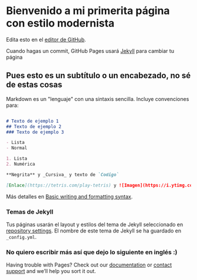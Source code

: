 # Bienvenido a mi primerita página con estilo modernista

Edita esto en el [editor de GitHub](https://github.com/tgp034/tgp034.github.io/edit/main/README.md).

Cuando hagas un commit, GitHub Pages usará [Jekyll](https://jekyllrb.com/) para cambiar tu página

## Pues esto es un subtítulo o un encabezado, no sé de estas cosas

Markdown es un "lenguaje" con una sintaxis sencilla. Incluye convenciones para:

```markdown

# Texto de ejemplo 1
## Texto de ejemplo 2
### Texto de ejemplo 3

- Lista
- Normal

1. Lista
2. Numérica

**Negrita** y _Cursiva_ y texto de `Codigo` 

[Enlace](https://tetris.com/play-tetris) y ![Imagen](https://i.ytimg.com/vi/cjkHZhN0Xkk/maxresdefault.jpg)
```

Más detalles en [Basic writing and formatting syntax](https://docs.github.com/en/github/writing-on-github/getting-started-with-writing-and-formatting-on-github/basic-writing-and-formatting-syntax).

### Temas de Jekyll 

Tus páginas usarán el layout y estilos del tema de Jekyll seleccionado en [repository settings](https://github.com/tgp034/tgp034.github.io/settings/pages). El nombre de este tema de  Jekyll se ha guardado en `_config.yml`.

### No quiero escribir más así que dejo lo siguiente en inglés :)

Having trouble with Pages? Check out our [documentation](https://docs.github.com/categories/github-pages-basics/) or [contact support](https://support.github.com/contact) and we’ll help you sort it out.
